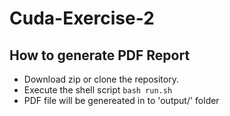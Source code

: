 # Cuda-Exercise-2

## How to generate PDF Report

- Download zip or clone the repository.
- Execute the shell script `bash run.sh`
- PDF file will be genereated in to 'output/' folder
